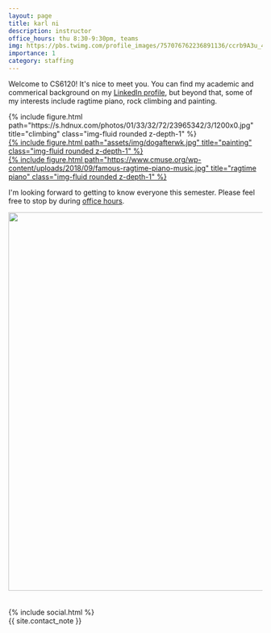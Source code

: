 ```yaml
---
layout: page
title: karl ni
description: instructor
office_hours: thu 8:30-9:30pm, teams
img: https://pbs.twimg.com/profile_images/757076762236891136/ccrb9A3u_400x400.jpg
importance: 1
category: staffing
---
```


Welcome to CS6120! It's nice to meet you. You can find my academic and commerical background on my [LinkedIn profile](https://www.linkedin.com/in/karl-ni/), but beyond that, some of my interests include ragtime piano, rock climbing and painting. 

<div class="row">
    <div class="col-sm mt-3 mt-md-0">
        {% include figure.html path="https://s.hdnux.com/photos/01/33/32/72/23965342/3/1200x0.jpg" title="climbing" class="img-fluid rounded z-depth-1" %}
    </div>
    <div class="col-sm mt-3 mt-md-0">
      <a href="https://www.instagram.com/karl_el_fun/">
        {% include figure.html path="assets/img/dogafterwk.jpg" title="painting" class="img-fluid rounded z-depth-1" %}
      </a>
    </div>
    <div class="col-sm mt-3 mt-md-0">
      <a href="https://karllab41.github.io/interests/1_interests/">
        {% include figure.html path="https://www.cmuse.org/wp-content/uploads/2018/09/famous-ragtime-piano-music.jpg" title="ragtime piano" class="img-fluid rounded z-depth-1" %}
      </a>
    </div>
</div>


I'm looking forward to getting to know everyone this semester. Please feel free to stop by during <a href="https://shorturl.at/Clp29">office hours</a>.

<center>
<img src="../../assets/img/karl-interests.png" width="750">
</center>


<br>
<br>

<div class="social">
  <div class="contact-icons">
    {% include social.html %}
  </div>

  <div class="contact-note">
    {{ site.contact_note }}
  </div>
</div>


